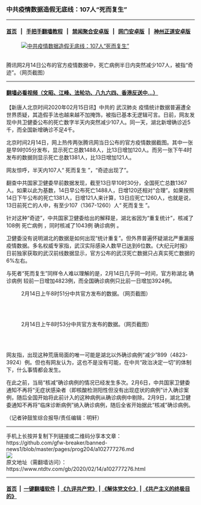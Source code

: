 ### 中共疫情数据造假无底线：107人“死而复生”
------------------------

#### [首页](https://github.com/gfw-breaker/banned-news1/blob/master/README.md) &nbsp;&nbsp;|&nbsp;&nbsp; [手把手翻墙教程](https://github.com/gfw-breaker/guides/wiki) &nbsp;&nbsp;|&nbsp;&nbsp; [禁闻聚合安卓版](https://github.com/gfw-breaker/bn-android) &nbsp;&nbsp;|&nbsp;&nbsp; [网门安卓版](https://github.com/oGate2/oGate) &nbsp;&nbsp;|&nbsp;&nbsp; [神州正道安卓版](https://github.com/SzzdOgate/update) 



<div><div class="featured_image">
 <a href="https://i.ntdtv.com/assets/uploads/2020/02/Untitled-1-copy-3.jpg" target="_blank">
  <figure>
   <img alt="中共疫情数据造假无底线：107人“死而复生”" src="https://i.ntdtv.com/assets/uploads/2020/02/Untitled-1-copy-3-800x450.jpg"/>
  </figure><br/>
 </a>
 <span class="caption">
  腾讯网2月14日公布的官方疫情数据中，死亡病例半日内突然减少107人，被指“奇迹”。（网页截图）
 </span>
</div>
</div><hr/>

#### [翻墙必看视频（文昭、江峰、法轮功、八九六四、香港反送中...）](https://github.com/gfw-breaker/banned-news1/blob/master/pages/link3.md)

<div><div class="post_content" itemprop="articleBody">
 <p>
  【新唐人北京时间2020年02月15日讯】中共的
  <ok href="https://www.ntdtv.com/gb/武汉肺炎.htm">
   武汉肺炎
  </ok>
  疫情统计数据普遍遭全世界质疑，其造假手法也越来越不加掩饰，被指已基本无逻辑可言。日前，网友发现中共卫健委公布的死亡数字半天内突然减少107人。同一天，湖北新增确诊近5千，而全国新增确诊不足4千。
 </p>
 <p>
  北京时间2月14日，网上热传两张腾讯网当日公布的官方疫情数据截图。其中一张是早9时05分发布，显示死亡总数1488人，比13日增加120人。而另一张下午4时发布的数据则显示死亡总数1381人，比13日增加121人。
 </p>
 <p>
  网友惊呼，半天内107人“
  <ok href="https://www.ntdtv.com/gb/死而复生.htm">
   死而复生
  </ok>
  ”，“奇迹出现了”。
 </p>
 <p>
  翻查中共国家卫健委早前数据发现，截至13日早10时30分，全国死亡总数1367人。如果以此为基数，14日早公布死亡1488人，日增120还相对“合理”。如果按照14日下午公布的死亡1381人，日增121人来计算，13日应死亡1260人，也就是说，13日前死亡的人中，有至少107（1367-1260）人“
  <ok href="https://www.ntdtv.com/gb/死而复生.htm">
   死而复生
  </ok>
  ”。
 </p>
 <p>
  针对这种“奇迹”，中共国家卫健委给出的解释是，湖北省因为“重复统计”，核减了108例
  <ok href="https://www.ntdtv.com/gb/死亡病例.htm">
   死亡病例
  </ok>
  ，同时核减了1043例
  <ok href="https://www.ntdtv.com/gb/确诊病例.htm">
   确诊病例
  </ok>
  。
 </p>
 <p>
  卫健委没有说明湖北的数据是如何出现“统计重复”。但外界普遍怀疑湖北严重漏报疫情数据。多名权威专家指，武汉实际感染人数早已达到6位数。《大纪元时报》日前独家获取的武汉前线数据显示，官方公布的武汉死亡数据只占真实死亡数据的6%左右。
 </p>
 <p>
  与死者“死而复生”同样令人难以理解的是，2月14日几乎同一时间，官方称湖北
  <ok href="https://www.ntdtv.com/gb/确诊病例.htm">
   确诊病例
  </ok>
  较前一日增加4823例，而全国确诊病例只比前一日增加3924例。
 </p>
 <figure class="wp-caption aligncenter" id="attachment_102777280" style="width: 600px">
  <img alt="" class="size-medium wp-image-102777280" src="https://i.ntdtv.com/assets/uploads/2020/02/EQsqPNiUYAAQeVZ-600x305.jpg">
   <br/><figcaption class="wp-caption-text">
    2月14日上午8时51分中共官方发布的数据。（网页截图）
   </figcaption><br/>
  </img>
 </figure><br/>
 <p>
 </p>
 <figure class="wp-caption aligncenter" id="attachment_102777281" style="width: 600px">
  <img alt="" class="size-medium wp-image-102777281" src="https://i.ntdtv.com/assets/uploads/2020/02/EQsqPNkU4AAAX_M-600x413.jpg">
   <br/><figcaption class="wp-caption-text">
    2月14日上午8时53分中共官方发布的数据。（网页截图）
   </figcaption><br/>
  </img>
 </figure><br/>
 <p>
  网友指，出现这种荒唐局面的唯一可能是湖北以外确诊病例“减少”899（4823-3924）例。但也有网友认为，这也不是没有可能，在中共“政治决定一切”的体制下，什么事情都会发生。
 </p>
 <p>
  在此之前，当局“核减”确诊病例的情况已经发生多次。2月6日，中共国家卫健委通知不再将“无症状感染者（即核酸检测阳性但没有出现症状的病例”计入确诊案例，随后全国开始将此前计入的这种病例从确诊病例中剔除。2月9日，湖北卫健委通知不再将“临床诊断病例”纳入确诊病例，随后全省开始据此“核减”确诊病例。
 </p>
 <p>
  （记者钟鼓笙综合报导/责任编辑：明轩）
 </p>
 <div class="single_ad">
 </div>
</div>
</div>
<hr/>
手机上长按并复制下列链接或二维码分享本文章：<br/>
https://github.com/gfw-breaker/banned-news1/blob/master/pages/prog204/a102777276.md <br/>
<a href='https://github.com/gfw-breaker/banned-news1/blob/master/pages/prog204/a102777276.md'><img src='https://github.com/gfw-breaker/banned-news1/blob/master/pages/prog204/a102777276.md.png'/></a> <br/>
原文地址（需翻墙访问）：https://www.ntdtv.com/gb/2020/02/14/a102777276.html


------------------------
#### [首页](https://github.com/gfw-breaker/banned-news1/blob/master/README.md) &nbsp;|&nbsp; [一键翻墙软件](https://github.com/gfw-breaker/nogfw/blob/master/README.md) &nbsp;| [《九评共产党》](https://github.com/gfw-breaker/9ping.md/blob/master/README.md#九评之一评共产党是什么) | [《解体党文化》](https://github.com/gfw-breaker/jtdwh.md/blob/master/README.md) | [《共产主义的终极目的》](https://github.com/gfw-breaker/gczydzjmd.md/blob/master/README.md)


<img src='http://gfw-breaker.win/banned-news/pages/prog204/a102777276.md' width='0px' height='0px'/>
